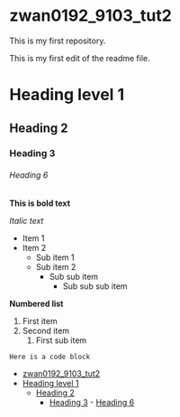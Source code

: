 # zwan0192_9103_tut2
This is my first repository.
 
This is my first edit of the readme file.

# Heading level 1
## Heading 2
### Heading 3

###### Heading 6

**This is bold text**

*Italic text*

- Item 1
- Item 2
    - Sub item 1
    - Sub item 2
        - Sub sub item
            - Sub sub sub item

**Numbered list**
1. First item
2. Second item
    1. First sub item

```
Here is a code block

```



- [zwan0192\_9103\_tut2](#zwan0192_9103_tut2)
- [Heading level 1](#heading-level-1)
  - [Heading 2](#heading-2)
    - [Heading 3](#heading-3)
          - [Heading 6](#heading-6)
